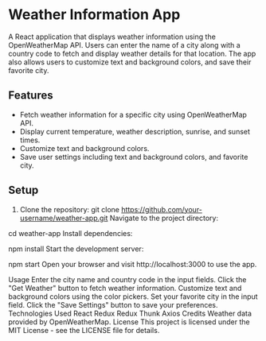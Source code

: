 
# Weather Information App

A React application that displays weather information using the OpenWeatherMap API. Users can enter the name of a city along with a country code to fetch and display weather details for that location. The app also allows users to customize text and background colors, and save their favorite city.

## Features

- Fetch weather information for a specific city using OpenWeatherMap API.
- Display current temperature, weather description, sunrise, and sunset times.
- Customize text and background colors.
- Save user settings including text and background colors, and favorite city.

## Setup

1. Clone the repository:
   git clone https://github.com/your-username/weather-app.git
Navigate to the project directory:

cd weather-app
Install dependencies:


npm install
Start the development server:


npm start
Open your browser and visit http://localhost:3000 to use the app.

Usage
Enter the city name and country code in the input fields.
Click the "Get Weather" button to fetch weather information.
Customize text and background colors using the color pickers.
Set your favorite city in the input field.
Click the "Save Settings" button to save your preferences.
Technologies Used
React
Redux
Redux Thunk
Axios
Credits
Weather data provided by OpenWeatherMap.
License
This project is licensed under the MIT License - see the LICENSE file for details.
